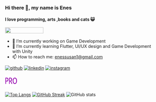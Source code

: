 ### Hi there 👋, my name is **Enes**
#### I love programming, arts ,books and cats 😺

  <img src="https://images.wallpaperscraft.com/image/single/cat_muzzle_fluffy_blue_eyed_119048_3840x2160.jpg" width=50% height=50%>

- 🔭 I’m currently working on Game Development 
- 🌱 I’m currently learning Flutter, UI/UX design and Game Development with Unity
- 📫 How to reach me: enessusan1@gmail.com 


[<img src='https://cdn.jsdelivr.net/npm/simple-icons@3.0.1/icons/github.svg' alt='github' height='40'>](https://github.com/enessusan00)  [<img src='https://cdn.jsdelivr.net/npm/simple-icons@3.0.1/icons/linkedin.svg' alt='linkedin' height='40'>](https://www.linkedin.com/in/enes-susan/)  [<img src='https://cdn.jsdelivr.net/npm/simple-icons@3.0.1/icons/instagram.svg' alt='instagram' height='40'>](https://www.instagram.com/dev.enes_/)  

<a href='https://github.com/pricing'><img src='https://raw.githubusercontent.com/acervenky/animated-github-badges/master/assets/pro.gif' width='40' height='40'></a> 

[![Top Langs](https://github-readme-stats.vercel.app/api/top-langs/?username=enessusan00)](https://github.com/anuraghazra/github-readme-stats)
[![GitHub Streak](https://streak-stats.demolab.com/?user=enessusan00&theme-yellowdark)](https://git.io/streak-stats)
![GitHub stats](https://github-readme-stats.vercel.app/api?username=enessusan00&show_icons=true)  

